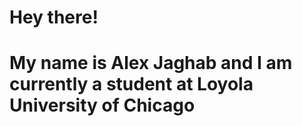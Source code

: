 # Hey there! 
# My name is Alex Jaghab and I am currently a student at Loyola University of Chicago
